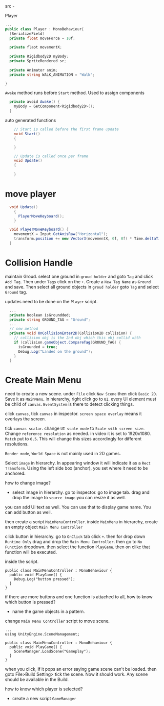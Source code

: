src -

Player

```cs
...
public class Player : MonoBehaviour{
  [SerializeField]
  private float moveForce = 10f;
  
  private flaot movementX;
  
  private Rigidbody2D myBody;
  private SpriteRendered sr;
  
  private Animator anim;
  private string WALK_ANIMATION = "Walk";

}
```

`Awake` method runs before `Start` method. Used to assign components
```cs
  private avoid Awake() {
    myBody = GetComponent<Rigidbody2D>();
  }
```

auto generated functions
```cs
    // Start is called before the first frame update
    void Start()
    {

    }

    // Update is called once per frame
    void Update()
    {
    
    }
```

# move player 
```cs 
  void Update()
    {
      PlayerMoveKeyboard();
    }

  void PlayerMoveKeyboard() {
    movementX = Input.GetAxisRaw("Horizontal");
    transform.position += new Vector3(movementX, 0f, 0f) * Time.deltaTime * moveForce;
  }
```

# Collision Handle
maintain Groud. select one ground in `groud holder` and goto `Tag` and click `Add Tag`. Then under `Tags` click on the `+`. Create a `New Tag Name` as `Ground` and save. Then select all ground objects in `groud holder`  goto `Tag` and select `Ground` tag. 

updates need to be done on the `Player` script.
```cs
  ...
  private boolean isGroundded;
  private string GROUND_TAG = "Ground";
  ...
  // new method 
  private void OnCollisionEnter2D(Collision2D collision) {
    // collision obj is the 2nd obj which this obj collid with
    if (collision.gameObject.CompareTag(GROUND_TAG) {
      isGrounded = true;
      Debug.Log("Landed on the ground");
    }
  }
```

# Create Main Menu
need to create a new scene. under `File` click `New Scene` then click `Basic 2D`. Save it as `MainMenu`. In hierarchy, right click go to `UI`. every UI element must be child of `canvas`. 
`EventSystem` is there to detect clicking things. 

click `canvas`, tick `canvas` in inspector. `screen space overlay` means it overlays the screen. 

tick `canvas scalar`. change `UI scale mode` to `Scale with screen size`. Change `reference resolution` as needed. in video it is set to 1920x1080. `Match` put to `0.5`. This will change this sizes accordingly for different resolutions. 

`Render mode`, `World Space` is not mainly used in 2D games. 

Select `image` in hierarchy. In appearing window it will indicate it as a `Rect Transform`. Using the left side box (anchor), you set where it need to be anchored.

how to change image?
- select image in hierarchy. go to inspector. go to image tab. drag and drop the image to `source image`.you can resize it as well. 

you can add UI text as well. You can use that to display game name.
You can add button as well. 

then create a script `MainMenuController`. inside `MainMenu` in hierarchy, create an empty object `Main Menu Controller`

click button in hierarchy. go to `OnClick` tab click `+`. then for drop down `Runtime Only` drag and drop the `Main Menu Controller`. then go to `No Function` dropdown. then select the function `PlayGame`. then on clikc that function will be executed. 

inside the script. 
```
public class MainMenuController : MonoBehaviour {
  public void PlayGame() {
    Debug.Log("button pressed");
  }
} 
```

if there are more buttons and one function is attached to all, how to know which button is pressed? 
- name the game objects in a pattern.

change  `Main Menu Controller` script to move scene.
```
...
using UnityEngine.SceneManagement;

public class MainMenuController : MonoBehaviour {
  public void PlayGame() {
    SceneManager.LoadScene("Gameplay");
  }
} 
```
when you click, if it pops an error saying game scene can't be loaded. then goto File>Build Setting> tick the scene. Now it should work. Any scene should be available in the Build. 

how to know which player is selected?
- create a new script `GameManager`

